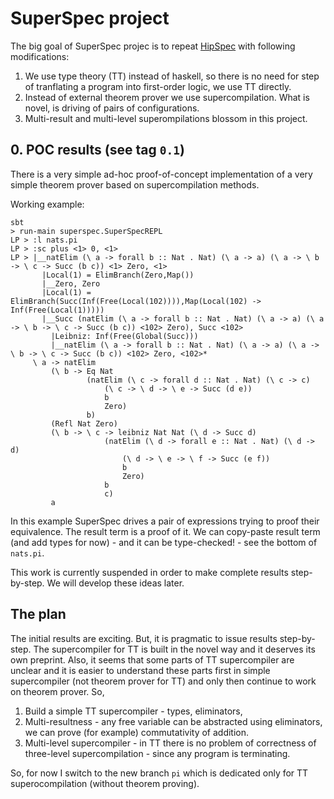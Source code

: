 # SuperSpec project

The big goal of SuperSpec projec is to repeat [HipSpec](https://github.com/danr/hipspec) with following modifications:

1. We use type theory (TT) instead of haskell, so there is no need for step of tranflating a program into
first-order logic, we use TT directly.
2. Instead of external theorem prover we use supercompilation. What is novel, is driving of pairs of configurations.
3. Multi-result and multi-level superompilations blossom in this project.

## 0. POC results (see tag `0.1`)

There is a very simple ad-hoc proof-of-concept implementation of a very simple theorem prover based on supercompilation
methods.

Working example:

    sbt
    > run-main superspec.SuperSpecREPL
    LP > :l nats.pi
    LP > :sc plus <1> 0, <1>
    LP > |__natElim (\ a -> forall b :: Nat . Nat) (\ a -> a) (\ a -> \ b -> \ c -> Succ (b c)) <1> Zero, <1>
           |Local(1) = ElimBranch(Zero,Map())
           |__Zero, Zero
           |Local(1) = ElimBranch(Succ(Inf(Free(Local(102)))),Map(Local(102) -> Inf(Free(Local(1)))))
           |__Succ (natElim (\ a -> forall b :: Nat . Nat) (\ a -> a) (\ a -> \ b -> \ c -> Succ (b c)) <102> Zero), Succ <102>
             |Leibniz: Inf(Free(Global(Succ)))
             |__natElim (\ a -> forall b :: Nat . Nat) (\ a -> a) (\ a -> \ b -> \ c -> Succ (b c)) <102> Zero, <102>*
         \ a -> natElim
             (\ b -> Eq Nat
                     (natElim (\ c -> forall d :: Nat . Nat) (\ c -> c)
                         (\ c -> \ d -> \ e -> Succ (d e))
                         b
                         Zero)
                     b)
             (Refl Nat Zero)
             (\ b -> \ c -> leibniz Nat Nat (\ d -> Succ d)
                         (natElim (\ d -> forall e :: Nat . Nat) (\ d -> d)
                             (\ d -> \ e -> \ f -> Succ (e f))
                             b
                             Zero)
                         b
                         c)
             a

In this example SuperSpec drives a pair of expressions trying to proof their equivalence. The result term is a proof
of it. We can copy-paste result term (and add types for now) - and it can be type-checked! - see the bottom of `nats.pi`.

This work is currently suspended in order to make complete results step-by-step. We will develop these ideas later.

## The plan

The initial results are exciting. But, it is pragmatic to issue results step-by-step. The supercompiler for TT is built
in the novel way and it deserves its own preprint. Also, it seems that some parts of TT supercompiler are unclear and
it is easier to understand these parts first in simple supercompiler (not theorem prover for TT) and only then continue
to work on theorem prover. So,

1. Build a simple TT supercompiler - types, eliminators,
2. Multi-resultness - any free variable can be abstracted using eliminators, we can prove (for example) commutativity of
addition.
3. Multi-level supercompiler - in TT there is no problem of correctness of three-level supercompilation - since any
program is terminating.

So, for now I switch to the new branch `pi` which is dedicated only for TT superocompilation (without theorem proving).